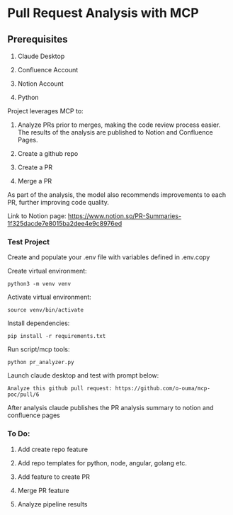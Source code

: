 # Pull Request Analysis with MCP

## Prerequisites

1. Claude Desktop

2. Confluence Account

3. Notion Account

4. Python

Project leverages MCP to:

 1. Analyze PRs prior to merges, making the code review process easier. The results of the analysis are published to Notion and Confluence Pages.

 2. Create a github repo

 3. Create a PR

 4. Merge a PR

As part of the analysis, the model also recommends improvements to each PR, further improving code quality.

Link to Notion page: https://www.notion.so/PR-Summaries-1f325dacde7e8015ba2dee4e9c8976ed

### Test Project

Create and populate your .env file with variables defined in .env.copy

Create virtual environment:

`python3 -m venv venv`

Activate virtual environment:

`source venv/bin/activate`

Install dependencies:

`pip install -r requirements.txt`

Run script/mcp tools:

`python pr_analyzer.py`


Launch claude desktop and test with prompt below:

`Analyze this github pull request: https://github.com/o-ouma/mcp-poc/pull/6`

After analysis claude publishes the PR analysis summary to notion and confluence pages


### To Do:

1. Add create repo feature

2. Add repo templates for python, node, angular, golang etc.

3. Add feature to create PR

4. Merge PR feature

5. Analyze pipeline results
